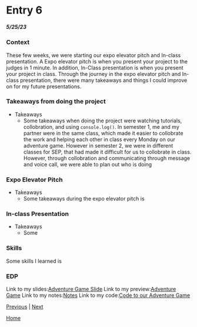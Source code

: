 # Entry 6
##### 5/25/23

### Context 
These few weeks, we were starting our expo elevator pitch and In-class presentation. A Expo elevator pitch is when you present your project to the judges in 1 minute. In addition, In-Class presentation is when you present your project in class. Through the journey in the expo elevator pitch and In-class presentation, there were many takeaways and things I could improve on for my future presentations. 

### Takeaways from doing the project
* Takeaways
    * Some takeaways when doing the project were watching tutorials, collobration, and using `console.log()`. In semester 1, me and my partner were in the same class, which made it easier to collobrate the work and helping each other in class every Monday on our adventure game. However in semester 2, we were in different classes for SEP, that had made it difficult for us to collobrate in class. However, through collobration and communicating through message and voice call, we were able to plan out who is doing 


### Expo Elevator Pitch 
* Takeaways 
    * Some takeaways during the expo elevator pitch is 

### In-class Presentation 
* Takeaways 
    * Some 
### Skills 
Some skills I learned is 

### EDP 


Link to my slides:[Adventure Game Slide]()
Link to my preview:[Adventure Game]()
Link to my notes:[Notes]() 
Link to my code:[Code to our Adventure Game]() 


[Previous](entry05.md) | [Next](entry07.md)

[Home](../README.md)